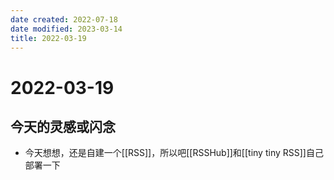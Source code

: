 ```yaml
---
date created: 2022-07-18
date modified: 2023-03-14
title: 2022-03-19
---
```


# 2022-03-19

## 今天的灵感或闪念

- 今天想想，还是自建一个[[RSS]]，所以吧[[RSSHub]]和[[tiny tiny RSS]]自己部署一下
